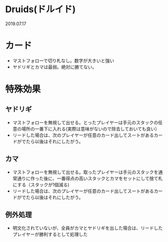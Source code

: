 # Druids(ドルイド)
2019.07.17

# カード
* マストフォローで切り札なし。数字が大きいと強い
* ヤドリギとカマは最弱。絶対に勝てない。

# 特殊効果
## ヤドリギ
* マストフォローを無視して出せる。とったプレイヤーは手元のスタックの任意の場所の一番下に入れる(実際は意味がないので除去しておいても良い）
* リードした場合は、次のプレイヤーが任意のカード出してスートがあるカードがでたら以後はそれにしたがう。

## カマ
* マストフォローを無視して出せる。取ったプレイヤーは手元のスタックを通常通りに作った後に、一番得点の高いスタックとカマをセットにして捨て札にする（スタックが1個減る)
* リードした場合は、次のプレイヤーが任意のカード出してスートがあるカードがでたら以後はそれにしたがう。

## 例外処理
* 明文化されていないが、全員がカマとヤドリギを出した場合は、リードしたプレイヤーが勝利するとして処理した
